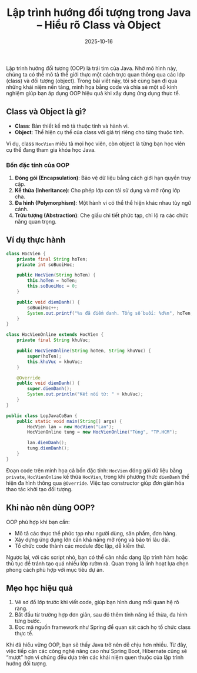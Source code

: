 ﻿---
title: "Lập trình hướng đối tượng trong Java – Hiểu rõ Class và Object"
date: 2025-10-16
draft: false
tags: ["Java", "JavaScript", "Lập trình"]
categories: ["Lập trình"]
description: "Tìm hiểu khái niệm class, object và bốn đặc tính hướng đối tượng quan trọng trong Java."
image: "/images/posts/lap-trinh-huong-doi-tuong-java.jpg"
---

Lập trình hướng đối tượng (OOP) là trái tim của Java. Nhờ mô hình này, chúng ta có thể mô tả thế giới thực một cách trực quan thông qua các lớp (class) và đối tượng (object). Trong bài viết này, tôi sẽ cùng bạn đi qua những khái niệm nền tảng, minh họa bằng code và chia sẻ một số kinh nghiệm giúp bạn áp dụng OOP hiệu quả khi xây dựng ứng dụng thực tế.

## Class và Object là gì?

- **Class**: Bản thiết kế mô tả thuộc tính và hành vi.  
- **Object**: Thể hiện cụ thể của class với giá trị riêng cho từng thuộc tính.  

Ví dụ, class `HocVien` miêu tả mọi học viên, còn object là từng bạn học viên cụ thể đang tham gia khóa học Java.

### Bốn đặc tính của OOP

1. **Đóng gói (Encapsulation)**: Bảo vệ dữ liệu bằng cách giới hạn quyền truy cập.  
2. **Kế thừa (Inheritance)**: Cho phép lớp con tái sử dụng và mở rộng lớp cha.  
3. **Đa hình (Polymorphism)**: Một hành vi có thể thể hiện khác nhau tùy ngữ cảnh.  
4. **Trừu tượng (Abstraction)**: Che giấu chi tiết phức tạp, chỉ lộ ra các chức năng quan trọng.

## Ví dụ thực hành

```java
class HocVien {
    private final String hoTen;
    private int soBuoiHoc;

    public HocVien(String hoTen) {
        this.hoTen = hoTen;
        this.soBuoiHoc = 0;
    }

    public void diemDanh() {
        soBuoiHoc++;
        System.out.printf("%s đã điểm danh. Tổng số buổi: %d%n", hoTen, soBuoiHoc);
    }
}

class HocVienOnline extends HocVien {
    private final String khuVuc;

    public HocVienOnline(String hoTen, String khuVuc) {
        super(hoTen);
        this.khuVuc = khuVuc;
    }

    @Override
    public void diemDanh() {
        super.diemDanh();
        System.out.println("Kết nối từ: " + khuVuc);
    }
}

public class LopJavaCoBan {
    public static void main(String[] args) {
        HocVien lan = new HocVien("Lan");
        HocVienOnline tung = new HocVienOnline("Tùng", "TP.HCM");

        lan.diemDanh();
        tung.diemDanh();
    }
}
```

Đoạn code trên minh họa cả bốn đặc tính: `HocVien` đóng gói dữ liệu bằng `private`, `HocVienOnline` kế thừa `HocVien`, trong khi phương thức `diemDanh` thể hiện đa hình thông qua `@Override`. Việc tạo constructor giúp đơn giản hóa thao tác khởi tạo đối tượng.

## Khi nào nên dùng OOP?

OOP phù hợp khi bạn cần:

- Mô tả các thực thể phức tạp như người dùng, sản phẩm, đơn hàng.  
- Xây dựng ứng dụng lớn cần khả năng mở rộng và bảo trì lâu dài.  
- Tổ chức code thành các module độc lập, dễ kiểm thử.

Ngược lại, với các script nhỏ, bạn có thể cân nhắc dạng lập trình hàm hoặc thủ tục để tránh tạo quá nhiều lớp rườm rà. Quan trọng là linh hoạt lựa chọn phong cách phù hợp với mục tiêu dự án.

## Mẹo học hiệu quả

1. Vẽ sơ đồ lớp trước khi viết code, giúp bạn hình dung mối quan hệ rõ ràng.  
2. Bắt đầu từ trường hợp đơn giản, sau đó thêm tính năng kế thừa, đa hình từng bước.  
3. Đọc mã nguồn framework như Spring để quan sát cách họ tổ chức class thực tế.  

Khi đã hiểu vững OOP, bạn sẽ thấy Java trở nên dễ chịu hơn nhiều. Từ đây, việc tiếp cận các công nghệ nâng cao như Spring Boot, Hibernate cũng sẽ “mượt” hơn vì chúng đều dựa trên các khái niệm quen thuộc của lập trình hướng đối tượng.
